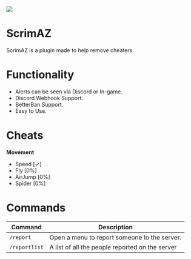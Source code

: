 [![](https://poggit.pmmp.io/shield.state/Report)](https://poggit.pmmp.io/p/Report)

# ScrimAZ
ScrimAZ is a plugin made to help remove cheaters.

# Functionality

- Alerts can be seen via Discord or In-game.
- Discord Webhook Support.
- BetterBan Support.
- Easy to Use.

# Cheats
**Movement**
- Speed [✓]
- Fly [0%]
- AirJump [0%]
- Spider [0%]

# Commands

|**Command**|**Description**|
|-----------|---------------|
|`/report`|Open a menu to report someone to the server.|
|`/reportlist`|A list of all the people reported on the server|
